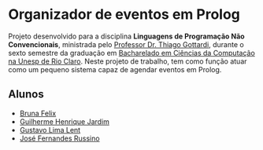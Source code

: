 # Organizador de eventos em Prolog #

Projeto desenvolvido para a disciplina **Linguagens de Programação Não Convencionais**, ministrada pelo [Professor Dr. Thiago Gottardi](https://bv.fapesp.br/pt/pesquisador/104729/thiago-gottardi/), durante o sexto semestre da graduação em [Bacharelado em Ciências da Computação na Unesp de Rio Claro](https://igce.rc.unesp.br/#!/departamentos/demac/pagina-do-curso-de-bcc/home/).
Neste projeto de trabalho, tem como função atuar como um pequeno sistema capaz de agendar eventos em Prolog.

## Alunos ##
* [Bruna Felix](https://github.com/BrunaFelix)
* [Guilherme Henrique Jardim](https://github.com/ghjardim)
* [Gustavo Lima Lent](https://github.com/GustavoLent)
* [José Fernandes Russino](https://github.com/z3fernandes)
